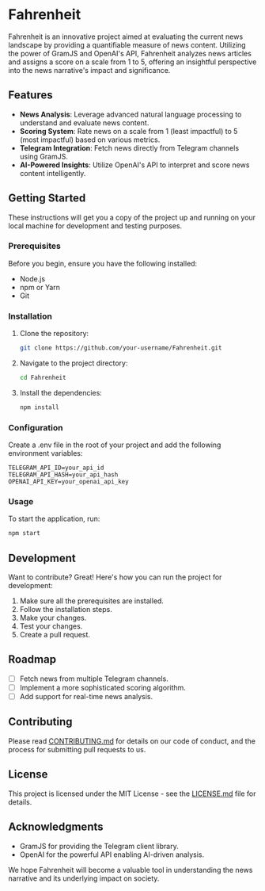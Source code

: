 # Fahrenheit

Fahrenheit is an innovative project aimed at evaluating the current news landscape by providing a quantifiable measure of news content. Utilizing the power of GramJS and OpenAI's API, Fahrenheit analyzes news articles and assigns a score on a scale from 1 to 5, offering an insightful perspective into the news narrative's impact and significance.

## Features

- **News Analysis**: Leverage advanced natural language processing to understand and evaluate news content.
- **Scoring System**: Rate news on a scale from 1 (least impactful) to 5 (most impactful) based on various metrics.
- **Telegram Integration**: Fetch news directly from Telegram channels using GramJS.
- **AI-Powered Insights**: Utilize OpenAI's API to interpret and score news content intelligently.

## Getting Started

These instructions will get you a copy of the project up and running on your local machine for development and testing purposes.

### Prerequisites

Before you begin, ensure you have the following installed:
- Node.js
- npm or Yarn
- Git

### Installation

1. Clone the repository:
   ```sh
   git clone https://github.com/your-username/Fahrenheit.git
   ```

2. Navigate to the project directory:
   ```sh
   cd Fahrenheit
   ```
3. Install the dependencies:
   ```sh
   npm install

### Configuration
Create a .env file in the root of your project and add the following environment variables:
   ```env
   TELEGRAM_API_ID=your_api_id
   TELEGRAM_API_HASH=your_api_hash
   OPENAI_API_KEY=your_openai_api_key

   ```
### Usage
To start the application, run:
   ```sh
   npm start
```

## Development

Want to contribute? Great! Here's how you can run the project for development:

1. Make sure all the prerequisites are installed.
2. Follow the installation steps.
3. Make your changes.
4. Test your changes.
5. Create a pull request.

## Roadmap

- [ ] Fetch news from multiple Telegram channels.
- [ ] Implement a more sophisticated scoring algorithm.
- [ ] Add support for real-time news analysis.

## Contributing

Please read [CONTRIBUTING.md](CONTRIBUTING.md) for details on our code of conduct, and the process for submitting pull requests to us.

## License

This project is licensed under the MIT License - see the [LICENSE.md](LICENSE.md) file for details.

## Acknowledgments

- GramJS for providing the Telegram client library.
- OpenAI for the powerful API enabling AI-driven analysis.

We hope Fahrenheit will become a valuable tool in understanding the news narrative and its underlying impact on society.

